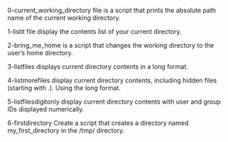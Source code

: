 0-current_working_directory file is a script that prints the absolute path name of the current working directory.

1-listit file display the contents list of your current directory.

2-bring_me_home is a script that changes the working directory to the user’s home directory.

3-listfiles displays current  directory contents in a long format.

4-listmorefiles display current directory contents, including hidden files (starting with .). Using the long format.

5-listfilesdigitonly display current directory contents with user and group IDs displayed numerically.

6-firstdirectory Create a script that creates a directory named my_first_directory in the /tmp/ directory.
